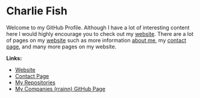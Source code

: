 # Charlie Fish

Welcome to my GitHub Profile. Although I have a lot of interesting content here I would highly encourage you to check out my [website](https://blog.charlie.fish). There are a lot of pages on my [website](https://blog.charlie.fish) such as more information [about me](https://blog.charlie.fish/about-me/), my [contact page](https://blog.charlie.fish/contact/), and many more pages on my website.

**Links:**

- [Website](https://charlie.fish)
- [Contact Page](https://blog.charlie.fish/contact/)
- [My Repositories](https://github.com/fishcharlie?utf8=✓&tab=repositories&q=&type=source&language=)
- [My Companies (rrainn) GitHub Page](https://github.com/rrainn)
